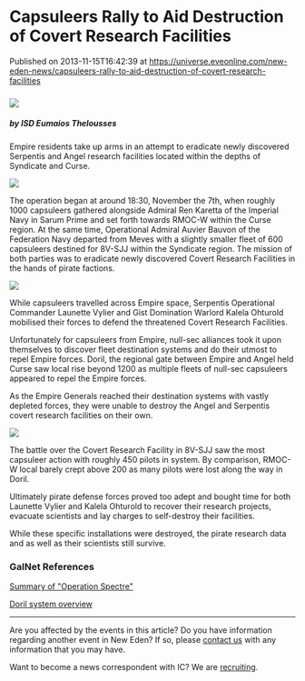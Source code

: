 # Capsuleers Rally to Aid Destruction of Covert Research Facilities
Published on 2013-11-15T16:42:39 at https://universe.eveonline.com/new-eden-news/capsuleers-rally-to-aid-destruction-of-covert-research-facilities

###   

![](http://web.ccpgamescdn.com/newssystem/media/64904/1/ISD_IC.png)

#####  by ISD Eumaios Thelousses

Empire residents take up arms in an attempt to eradicate newly discovered Serpentis and Angel research facilities located within the depths of Syndicate and Curse.

[![](http://web.ccpgamescdn.com/newssystem/media/65390/1/SarumPrime1_small.jpg)](http://web.ccpgamescdn.com/newssystem/media/65423/1/SarumPrime1.png)

The operation began at around 18:30, November the 7th, when roughly 1000 capsuleers gathered alongside Admiral Ren Karetta of the Imperial Navy in Sarum Prime and set forth towards RMOC-W within the Curse region. At the same time, Operational Admiral Auvier Bauvon of the Federation Navy departed from Meves with a slightly smaller fleet of 600 capsuleers destined for 8V-SJJ within the Syndicate region. The mission of both parties was to eradicate newly discovered Covert Research Facilities in the hands of pirate factions.

[![](http://web.ccpgamescdn.com/newssystem/media/65390/1/Doril_small.jpg)](http://web.ccpgamescdn.com/newssystem/media/65423/1/Doril.png)

While capsuleers travelled across Empire space, Serpentis Operational Commander Launette Vylier and Gist Domination Warlord Kalela Ohturold mobilised their forces to defend the threatened Covert Research Facilities.

Unfortunately for capsuleers from Empire, null-sec alliances took it upon themselves to discover fleet destination systems and do their utmost to repel Empire forces. Doril, the regional gate between Empire and Angel held Curse saw local rise beyond 1200 as multiple fleets of null-sec capsuleers appeared to repel the Empire forces.

As the Empire Generals reached their destination systems with vastly depleted forces, they were unable to destroy the Angel and Serpentis covert research facilities on their own.

[![](http://web.ccpgamescdn.com/newssystem/media/65390/1/BraveCollective_small.jpg)](http://web.ccpgamescdn.com/newssystem/media/65423/1/BraveCollective.png)

The battle over the Covert Research Facility in 8V-SJJ saw the most capsuleer action with roughly 450 pilots in system. By comparison, RMOC-W local barely crept above 200 as many pilots were lost along the way in Doril.

Ultimately pirate defense forces proved too adept and bought time for both Launette Vylier and Kalela Ohturold to recover their research projects, evacuate scientists and lay charges to self-destroy their facilities.

While these specific installations were destroyed, the pirate research data and as well as their scientists still survive.

###  GalNet References

[Summary of "Operation Spectre"](http://community.eveonline.com/news/news-channels/world-news/empires-led-capsuleer-assault-on-pirates-ends-in-failure/)

[Doril system overview](http://evemaps.dotlan.net/system/Doril)

* * *

Are you affected by the events in this article? Do you have information regarding another event in New Eden? If so, please [contact us](http://www.eveonline.com/news.asp?a=submitrp) with any information that you may have.

Want to become a news correspondent with IC? We are [recruiting](http://www.eveonline.com/isd.asp).
